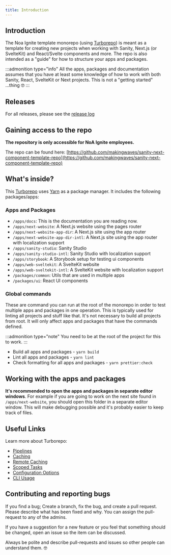 ```yaml
---
title: Introduction
---
```


## Introduction

The Noa Ignite template monorepo (using [Turborepo](https://turbo.build/)) is meant as a template for creating new projects when working with Sanity, Next.js (or SvelteKit) and React/Svelte components and more. The repo is also intended as a "guide" for how to structure your apps and packages.

:::admonition type="info"
All the apps, packages and documentation assumes that you have at least some knowledge of how to work with both Sanity, React, SvelteKit or Next projects. This is not a "getting started" ...thing 🤓
:::

## Releases

For all releases, please see the [release log](https://github.com/makingwaves/sanity-next-component-template-repo/blob/main/releases.md)

## Gaining access to the repo

**The repository is only accessible for NoA Ignite employees.**

The repo can be found here: [https://github.com/makingwaves/sanity-next-component-template-repo](https://github.com/makingwaves/sanity-next-component-template-repo)

## What's inside?

This [Turborepo](https://turbo.build/) uses [Yarn](https://classic.yarnpkg.com/) as a package manager. It includes the following packages/apps:

### Apps and Packages

-   `/apps/docs`: This is the documentation you are reading now.
-   `/apps/next-website`: A Next.js website using the pages router
-   `/apps/next-website-app-dir`: A Next.js site using the app router
-   `/apps/next-website-app-dir-intl`: A Next.js site using the app router with localization support
-   `/apps/sanity-studio`: Sanity Studio
-   `/apps/sanity-studio-intl`: Sanity Studio with localization support
-   `/apps/storybook`: A Storybook setup for testing ui components
-   `/apps/web-sveltekit`: A SvelteKit website
-   `/apps/web-sveltekit-intl`: A SvelteKit website with localization support
-   `/packages/common`: Utils that are used in multiple apps
-   `/packages/ui`: React UI components

### Global commands

These are command you can run at the root of the monorepo in order to test multiple apps and packages in one operation. This is typically used for linting all projects and stuff like that. It's not necessary to build all projects from root. It will only affect apps and packages that have the commands defined.

:::admonition type="note"
You need to be at the root of the project for this to work.
:::

-   Build all apps and packages - `yarn build`
-   Lint all apps and packages - `yarn lint`
-   Check formatting for all apps and packages - `yarn prettier:check`

## Working with the apps and packages

**It's recommended to open the apps and packages in separate editor windows**. For example if you are going to work on the next site found in `/apps/next-website`, you should open this folder in a separate editor window. This will make debugging possible and it's probably easier to keep track of files.

## Useful Links

Learn more about Turborepo:

-   [Pipelines](https://turborepo.org/docs/core-concepts/pipelines)
-   [Caching](https://turborepo.org/docs/core-concepts/caching)
-   [Remote Caching](https://turborepo.org/docs/core-concepts/remote-caching)
-   [Scoped Tasks](https://turborepo.org/docs/core-concepts/scopes)
-   [Configuration Options](https://turborepo.org/docs/reference/configuration)
-   [CLI Usage](https://turborepo.org/docs/reference/command-line-reference)

## Contributing and reporting bugs

If you find a bug; Create a branch, fix the bug, and create a pull request. Please describe what has been fixed and why. You can assign the pull-request to any of the admins.

If you have a suggestion for a new feature or you feel that something should be changed, open an issue so the item can be discussed.

Always be polite and describe pull-requests and issues so other people can understand them. 🤓
